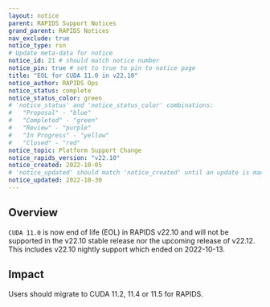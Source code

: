 ```yaml
---
layout: notice
parent: RAPIDS Support Notices
grand_parent: RAPIDS Notices
nav_exclude: true
notice_type: rsn
# Update meta-data for notice
notice_id: 21 # should match notice number
notice_pin: true # set to true to pin to notice page
title: "EOL for CUDA 11.0 in v22.10"
notice_author: RAPIDS Ops
notice_status: complete
notice_status_color: green
# 'notice_status' and 'notice_status_color' combinations:
#   "Proposal" - "blue"
#   "Completed" - "green"
#   "Review" - "purple"
#   "In Progress" - "yellow"
#   "Closed" - "red"
notice_topic: Platform Support Change
notice_rapids_version: "v22.10"
notice_created: 2022-10-05
# 'notice_updated' should match 'notice_created' until an update is made
notice_updated: 2022-10-30
---
```


## Overview

`CUDA 11.0` is now end of life (EOL) in RAPIDS v22.10 and will not be supported in the v22.10 stable release nor the upcoming release of v22.12. This includes v22.10 nightly support which ended on 2022-10-13.

## Impact

Users should migrate to CUDA 11.2, 11.4 or 11.5 for RAPIDS.